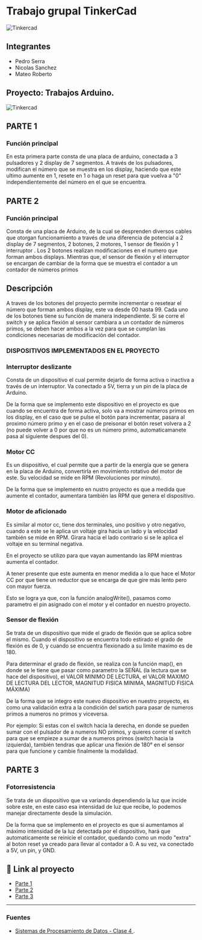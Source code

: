 # Trabajo grupal TinkerCad 
![Tinkercad](./imagenes/imagenprincipal.PNG)


## Integrantes 
- Pedro Serra
- Nicolas Sanchez 
- Mateo Roberto


## Proyecto: Trabajos Arduino.
![Tinkercad](./imagenes/arduinopartedos.PNG)

## PARTE 1
### Función principal
En esta primera parte consta de una placa de arduino, conectada a 3 pulsadores y 2 display de 7 segmentos. A través de los pulsadores, modifican el número que se muestra en los display, haciendo que este ultimo aumente en 1, resete en 1 o haga un reset para que vuelva a "0" independientemente del número en el que se encuentra. 

## PARTE 2
### Función principal
Consta de una placa de Arduino, de la cual se desprenden diversos cables que otorgan funcionamiento a través de una diferencia de potencial a 2 display de 7 segmentos, 2 botones, 2 motores, 1 sensor de flexión y 1 interruptor . Los 2 botones realizan modificaciones en el numero que forman ambos displays. Mientras que, el sensor de flexión y el interruptor se encargan de cambiar de la forma que se muestra el contador a un contador de números primos


## Descripción
A traves de los botones del proyecto permite incrementar o resetear el número que forman ambos display, este va desde 00 hasta 99. Cada uno de los botones tiene su función de manera independiente. Si se corre el switch y se aplica flexión al sensor cambiara a un contador de números primos, se deben hacer ambos a la vez para que se cumplan las condiciones necesarias de modificación del contador. 


### DISPOSITIVOS IMPLEMENTADOS EN EL PROYECTO


### Interruptor deslizante


Consta de un dispositivo el cual permite dejarlo de forma activa o inactiva a través de un interruptor. Va conectado a 5V, tierra y un pin de la placa de Arduino.

De la forma que se implemento este dispositivo en el proyecto es que cuando se encuentra de forma activa, solo va a mostrar números primos en los display, en el caso que se pulse el botón para incrementar, pasara al proximo número primo y en el caso de preisonar el botón reset volvera a 2 (no puede volver a 0 por que no es un número primo, automaticamanete pasa al siguiente despues del 0).


### Motor CC

Es un dispositivo, el cual permite que a partir de la energía que se genera en la placa de Arduino, convertirla en movimiento rotativo del motor de este. Su velocidad se mide en RPM (Revoluciones por minuto).

De la forma que se implemento en nustro proyecto es que a medida que aumente el contador, aumentara también las RPM que genera el dispositivo.


### Motor de aficionado

Es similar al motor cc, tiene dos terminales, uno positivo y otro negativo, cuando a este se le aplica un voltaje gira hacia un lado y la velocidad también se mide en RPM. Girara hacia el lado contrario si se le aplica el voltaje en su terminal negativa.

En el proyecto se utilizo para que vayan aumentando las RPM mientras aumenta el contador. 

A tener presente que este aumenta en menor medida a lo que hace el Motor CC por que tiene un reductor que se encarga de que gire más lento pero con mayor fuerza. 

Esto se logra ya que, con la función analogWrite(), pasamos como parametro el pin asignado con el motor y el contador en nuestro proyecto.


### Sensor de flexión

Se trata de un dispositivo que mide el grado de flexión que se aplica sobre el mismo. Cuando el dispositivo se encuentra todo estirado el grado de flexión es de 0, y cuando se encuentra flexionado a su limite maximo es de 180.

Para determinar el grado de flexión, se realiza con la función map(), en donde se le tiene que pasar como parametro la SEÑAL (la lectura que se hace del dispositivo), el VALOR MINIMO DE LECTURA, el VALOR MAXIMO DE LECTURA DEL LECTOR, MAGNITUD FISICA MINIMA, MAGNITUD FISICA MÁXIMA)

De la forma que se integro este nuevo dispositivo en nuestro proyecto, es como una validación extra a la condición del swtich para pasar de numeros primos a numeros no primos y viceversa. 

Por ejemplo:
Si estas con el switch hacia la derecha, en donde se pueden sumar con el pulsador de a numeros NO primos, y quieres correr el switch para que se empieze a sumar de a numeros primos (switch hacia la izquierda), también tendras que aplicar una flexión de 180° en el sensor para que funcione y cambie finalmente la modalidad.

## PARTE 3
### Fotorresistencia

Se trata de un dispositivo que va variando dependiendo la luz que incide sobre este, en este caso esa intensidad de luz que recibe, lo podemos manejar directamente desde la simulación.

De la forma que se implemento en el proyecto es que si aumentamos al máximo intensidad de la luz detectada por el dispositivo, hará que automaticamente se reinicie el contador, quedando como un modo "extra" al boton reset ya creado para llevar al contador a 0. A su vez, va conectado a 5V, un pin, y GND. 

## :robot: Link al proyecto
- [Parte 1 ](https://www.tinkercad.com/things/hRHUtgwc0HP)
- [Parte 2 ](https://www.tinkercad.com/things/dDXRQc7dzjw)
- [Parte 3 ](https://www.tinkercad.com/things/bsLdaYgsENA)

---
### Fuentes
- [Sistemas de Procesamiento de Datos - Clase 4
](https://www.youtube.com/watch?v=_Ry7mtURGDE&t=1755s).
